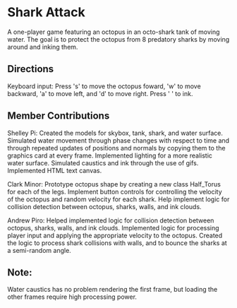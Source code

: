 # Shark Attack

A one-player game featuring an octopus in an octo-shark tank of moving water. The goal is to protect the octopus from 8 predatory sharks by moving around and inking them. 

## Directions

Keyboard input:
Press 's' to move the octopus foward,
'w' to move backward,
'a' to move left, and
'd' to move right.
Press ' ' to ink.

## Member Contributions

Shelley Pi: Created the models for skybox, tank, shark, and water surface. Simulated water movement through phase changes with respect to time and through repeated updates of positions and normals by copying them to the graphics card at every frame. Implemented lighting for a more realistic water surface. Simulated caustics and ink through the use of gifs. Implemented HTML text canvas.

Clark Minor: Prototype octopus shape by creating a new class Half_Torus for each of the legs. Implement button controls for controlling the velocity of the octopus and random velocity for each shark. Help implement logic for collision detection between octopus, sharks, walls, and ink clouds.

Andrew Piro: Helped implemented logic for collision detection between octopus, sharks, walls, and ink clouds. Implemented logic for processing player input and applying the appropriate velocity to the octopus. Created the logic to process shark collisions with walls, and to bounce the sharks at a semi-random angle.

## Note:
Water caustics has no problem rendering the first frame, but loading the other frames require high processing power.
